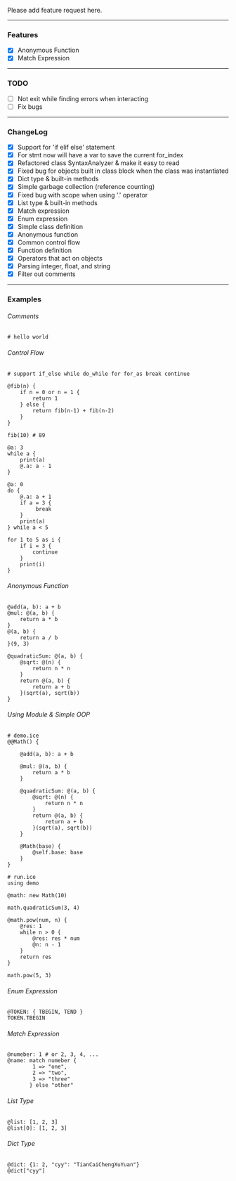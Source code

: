 Please add feature request here.

<hr>

### Features
+ [X] Anonymous Function
+ [X] Match Expression

<hr>

### TODO
+ [ ] Not exit while finding errors when interacting
+ [ ] Fix bugs 

<hr>

### ChangeLog
+ [X] Support for 'if elif else' statement
+ [X] For stmt now will have a var to save the current for_index
+ [X] Refactored class SyntaxAnalyzer & make it easy to read
+ [X] Fixed bug for objects built in class block when the class was instantiated
+ [X] Dict type & built-in methods
+ [X] Simple garbage collection (reference counting)
+ [X] Fixed bug with scope when using '.' operator
+ [X] List type & built-in methods
+ [X] Match expression
+ [X] Enum expression
+ [X] Simple class definition
+ [X] Anonymous function
+ [X] Common control flow
+ [X] Function definition
+ [X] Operators that act on objects
+ [X] Parsing integer, float, and string
+ [X] Filter out comments

<hr>

### Examples

###### Comments
```ice
# hello world
```

###### Control Flow
```ice
# support if_else while do_while for for_as break continue

@fib(n) {
    if n = 0 or n = 1 { 
        return 1 
    } else { 
        return fib(n-1) + fib(n-2) 
    }
}

fib(10) # 89

@a: 3
while a {
    print(a)
    @.a: a - 1
}

@a: 0
do {
    @.a: a + 1
    if a = 3 {
         break 
    }
    print(a)
} while a < 5

for 1 to 5 as i {
    if i = 3 { 
        continue 
    }
    print(i)
}
```

###### Anonymous Function
```ice
@add(a, b): a + b
@mul: @(a, b) {
    return a * b
}
@(a, b) { 
    return a / b 
}(9, 3)

@quadraticSum: @(a, b) {
    @sqrt: @(n) { 
        return n * n 
    }
    return @(a, b) { 
        return a + b 
    }(sqrt(a), sqrt(b))
}
```

###### Using Module & Simple OOP
```ice
# demo.ice
@@Math() {

    @add(a, b): a + b

    @mul: @(a, b) {
        return a * b
    }

    @quadraticSum: @(a, b) {
        @sqrt: @(n) { 
            return n * n 
        }
        return @(a, b) { 
            return a + b 
        }(sqrt(a), sqrt(b))
    }

    @Math(base) {
        @self.base: base
    }
}
```

```ice
# run.ice
using demo

@math: new Math(10)

math.quadraticSum(3, 4)

@math.pow(num, n) {
    @res: 1
    while n > 0 {
        @res: res * num
        @n: n - 1
    }
    return res
}

math.pow(5, 3)
```

###### Enum Expression
```ice
@TOKEN: { TBEGIN, TEND }
TOKEN.TBEGIN
```

###### Match Expression
```ice
@numeber: 1 # or 2, 3, 4, ...
@name: match numeber {
        1 => "one",
        2 => "two",
        3 => "three"
       } else "other"
```

###### List Type
```ice
@list: [1, 2, 3]
@list[0]: [1, 2, 3]
```

###### Dict Type
```ice
@dict: {1: 2, "cyy": "TianCaiChengXuYuan"}
@dict["cyy"]
```